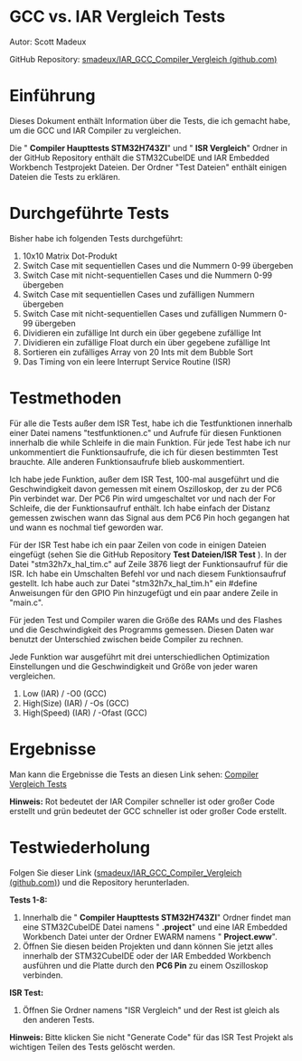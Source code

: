 #
# GCC vs. IAR Vergleich Tests

Autor: Scott Madeux

GitHub Repository: [smadeux/IAR\_GCC\_Compiler\_Vergleich (github.com)](https://github.com/smadeux/IAR_GCC_Compiler_Vergleich)

# Einführung

Dieses Dokument enthält Information über die Tests, die ich gemacht habe, um die GCC und IAR Compiler zu vergleichen.

Die &quot; **Compiler Haupttests STM32H743ZI**&quot; und &quot; **ISR Vergleich**&quot; Ordner in der GitHub Repository enthält die STM32CubeIDE und IAR Embedded Workbench Testprojekt Dateien. Der Ordner &quot;Test Dateien&quot; enthält einigen Dateien die Tests zu erklären.

# Durchgeführte Tests

Bisher habe ich folgenden Tests durchgeführt:

1. 10x10 Matrix Dot-Produkt
2. Switch Case mit sequentiellen Cases und die Nummern 0-99 übergeben
3. Switch Case mit nicht-sequentiellen Cases und die Nummern 0-99 übergeben
4. Switch Case mit sequentiellen Cases und zufälligen Nummern übergeben
5. Switch Case mit nicht-sequentiellen Cases und zufälligen Nummern 0-99 übergeben
6. Dividieren ein zufällige Int durch ein über gegebene zufällige Int
7. Dividieren ein zufällige Float durch ein über gegebene zufällige Int
8. Sortieren ein zufälliges Array von 20 Ints mit dem Bubble Sort
9. Das Timing von ein leere Interrupt Service Routine (ISR)

# Testmethoden

Für alle die Tests außer dem ISR Test, habe ich die Testfunktionen innerhalb einer Datei namens &quot;testfunktionen.c&quot; und Aufrufe für diesen Funktionen innerhalb die while Schleife in die main Funktion. Für jede Test habe ich nur unkommentiert die Funktionsaufrufe, die ich für diesen bestimmten Test brauchte. Alle anderen Funktionsaufrufe blieb auskommentiert.

Ich habe jede Funktion, außer dem ISR Test, 100-mal ausgeführt und die Geschwindigkeit davon gemessen mit einem Oszilloskop, der zu der PC6 Pin verbindet war. Der PC6 Pin wird umgeschaltet vor und nach der For Schleife, die der Funktionsaufruf enthält. Ich habe einfach der Distanz gemessen zwischen wann das Signal aus dem PC6 Pin hoch gegangen hat und wann es nochmal tief geworden war.

Für der ISR Test habe ich ein paar Zeilen von code in einigen Dateien eingefügt (sehen Sie die GitHub Repository **Test Dateien/ISR Test** ). In der Datei &quot;stm32h7x\_hal\_tim.c&quot; auf Zeile 3876 liegt der Funktionsaufruf für die ISR. Ich habe ein Umschalten Befehl vor und nach diesem Funktionsaufruf gestellt. Ich habe auch zur Datei &quot;stm32h7x\_hal\_tim.h&quot; ein #define Anweisungen für den GPIO Pin hinzugefügt und ein paar andere Zeile in &quot;main.c&quot;.

Für jeden Test und Compiler waren die Größe des RAMs und des Flashes und die Geschwindigkeit des Programms gemessen. Diesen Daten war benutzt der Unterschied zwischen beide Compiler zu rechnen.

Jede Funktion war ausgeführt mit drei unterschiedlichen Optimization Einstellungen und die Geschwindigkeit und Größe von jeder waren vergleichen.

1. Low (IAR) / -O0 (GCC)
2. High(Size) (IAR) / -Os (GCC)
3. High(Speed) (IAR) / -Ofast (GCC)

# Ergebnisse

Man kann die Ergebnisse die Tests an diesen Link sehen: [Compiler Vergleich Tests](https://docs.google.com/spreadsheets/d/1RVlDTV-CwyqjvsGuWr_7Q_aEwlhB48mcp6GdHHg2v9w/edit?usp=sharing)

**Hinweis:** Rot bedeutet der IAR Compiler schneller ist oder großer Code erstellt und grün bedeutet der GCC schneller ist oder großer Code erstellt.

# Testwiederholung

Folgen Sie dieser Link ([smadeux/IAR\_GCC\_Compiler\_Vergleich (github.com)](https://github.com/smadeux/IAR_GCC_Compiler_Vergleich)) und die Repository herunterladen.

**Tests 1-8:**

1. Innerhalb die &quot; **Compiler Haupttests STM32H743ZI**&quot; Ordner findet man eine STM32CubeIDE Datei namens &quot; **.project**&quot; und eine IAR Embedded Workbench Datei unter der Ordner EWARM namens &quot; **Project.eww**&quot;.
2. Öffnen Sie diesen beiden Projekten und dann können Sie jetzt alles innerhalb der STM32CubeIDE oder der IAR Embedded Workbench ausführen und die Platte durch den **PC6 Pin** zu einem Oszilloskop verbinden.

**ISR Test:**

1. Öffnen Sie Ordner namens &quot;ISR Vergleich&quot; und der Rest ist gleich als den anderen Tests.

**Hinweis:** Bitte klicken Sie nicht &quot;Generate Code&quot; für das ISR Test Projekt als wichtigen Teilen des Tests gelöscht werden.